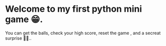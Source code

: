 # Welcome to my first python mini game 😁.

You can get the balls, check your high score, reset the game , and a secreat surprise 🤔🎁..
